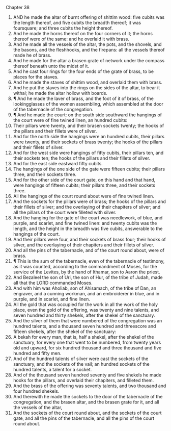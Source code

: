 

Chapter 38

1. AND he made the altar of burnt offering of shittim wood: five cubits was the length thereof, and five cubits the breadth thereof; it was foursquare; and three cubits the height thereof.
2. And he made the horns thereof on the four corners of it; the horns thereof were of the same: and he overlaid it with brass.
3. And he made all the vessels of the altar, the pots, and the shovels, and the basons, and the fleshhooks, and the firepans: all the vessels thereof made he of brass.
4. And he made for the altar a brasen grate of network under the compass thereof beneath unto the midst of it.
5. And he cast four rings for the four ends of the grate of brass, to be places for the staves.
6. And he made the staves of shittim wood, and overlaid them with brass.
7. And he put the staves into the rings on the sides of the altar, to bear it withal; he made the altar hollow with boards.
8. ¶ And he made the laver of brass, and the foot of it of brass, of the lookingglasses of the women assembling, which assembled at the door of the tabernacle of the congregation.
9. ¶ And he made the court: on the south side southward the hangings of the court were of fine twined linen, an hundred cubits:
10. Their pillars were twenty, and their brasen sockets twenty; the hooks of the pillars and their fillets were of silver.
11. And for the north side the hangings were an hundred cubits, their pillars were twenty, and their sockets of brass twenty; the hooks of the pillars and their fillets of silver.
12. And for the west side were hangings of fifty cubits, their pillars ten, and their sockets ten; the hooks of the pillars and their fillets of silver.
13. And for the east side eastward fifty cubits.
14. The hangings of the one side of the gate were fifteen cubits; their pillars three, and their sockets three.
15. And for the other side of the court gate, on this hand and that hand, were hangings of fifteen cubits; their pillars three, and their sockets three.
16. All the hangings of the court round about were of fine twined linen.
17. And the sockets for the pillars were of brass; the hooks of the pillars and their fillets of silver; and the overlaying of their chapiters of silver; and all the pillars of the court were filleted with silver.
18. And the hanging for the gate of the court was needlework, of blue, and purple, and scarlet, and fine twined linen: and twenty cubits was the length, and the height in the breadth was five cubits, answerable to the hangings of the court.
19. And their pillars were four, and their sockets of brass four; their hooks of silver, and the overlaying of their chapiters and their fillets of silver.
20. And all the pins of the tabernacle, and of the court round about, were of brass.
21. ¶ This is the sum of the tabernacle, even of the tabernacle of testimony, as it was counted, according to the commandment of Moses, for the service of the Levites, by the hand of Ithamar, son to Aaron the priest.
22. And Bezaleel the son of Uri, the son of Hur, of the tribe of Judah, made all that the LORD commanded Moses.
23. And with him was Aholiab, son of Ahisamach, of the tribe of Dan, an engraver, and a cunning workman, and an embroiderer in blue, and in purple, and in scarlet, and fine linen.
24. All the gold that was occupied for the work in all the work of the holy place, even the gold of the offering, was twenty and nine talents, and seven hundred and thirty shekels, after the shekel of the sanctuary.
25. And the silver of them that were numbered of the congregation was an hundred talents, and a thousand seven hundred and threescore and fifteen shekels, after the shekel of the sanctuary:
26. A bekah for every man, that is, half a shekel, after the shekel of the sanctuary, for every one that went to be numbered, from twenty years old and upward, for six hundred thousand and three thousand and five hundred and fifty men.
27. And of the hundred talents of silver were cast the sockets of the sanctuary, and the sockets of the vail; an hundred sockets of the hundred talents, a talent for a socket.
28. And of the thousand seven hundred seventy and five shekels he made hooks for the pillars, and overlaid their chapiters, and filleted them.
29. And the brass of the offering was seventy talents, and two thousand and four hundred shekels.
30. And therewith he made the sockets to the door of the tabernacle of the congregation, and the brasen altar, and the brasen grate for it, and all the vessels of the altar,
31. And the sockets of the court round about, and the sockets of the court gate, and all the pins of the tabernacle, and all the pins of the court round about.

